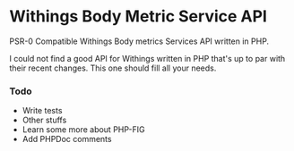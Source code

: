 Withings Body Metric Service API
============

PSR-0 Compatible Withings Body metrics Services API written in PHP. 

I could not find a good API for Withings written in PHP that's up to par with their recent changes. 
This one should fill all your needs. 

### Todo

* Write tests
* Other stuffs
* Learn some more about PHP-FIG
* Add PHPDoc comments